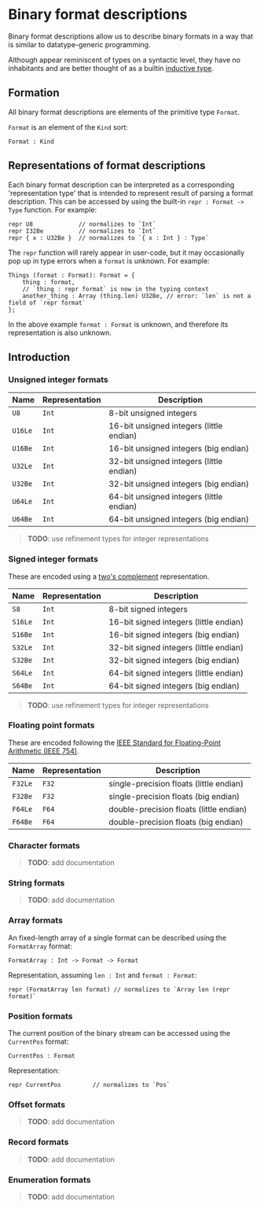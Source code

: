 # Binary format descriptions

Binary format descriptions allow us to describe binary formats in a way that is similar to datatype-generic programming.

Although appear reminiscent of types on a syntactic level,
they have no inhabitants and are better thought of as a builtin [inductive type].

[inductive type]: https://en.wikipedia.org/wiki/Inductive_type

## Formation

All binary format descriptions are elements of the primitive type `Format`.

`Format` is an element of the `Kind` sort:

```fathom
Format : Kind
```

## Representations of format descriptions

Each binary format description can be interpreted as a corresponding 'representation type'
that is intended to represent result of parsing a format description.
This can be accessed by using the built-in `repr : Format -> Type` function.
For example:

```fathom
repr U8             // normalizes to `Int`
repr I32Be          // normalizes to `Int`
repr { x : U32Be }  // normalizes to `{ x : Int } : Type`
```

The `repr` function will rarely appear in user-code,
but it may occasionally pop up in type errors when a `format` is unknown.
For example:

```fathom
Things (format : Format): Format = {
    thing : format,
    // `thing : repr format` is now in the typing context
    another_thing : Array (thing.len) U32Be, // error: `len` is not a field of `repr format`
};
```

In the above example `format : Format` is unknown, and therefore its representation is also unknown.

## Introduction

### Unsigned integer formats

| Name    | Representation | Description                              |
| ------- | -------------- | ---------------------------------------- |
| `U8`    | `Int`          | 8-bit unsigned integers                  |
| `U16Le` | `Int`          | 16-bit unsigned integers (little endian) |
| `U16Be` | `Int`          | 16-bit unsigned integers (big endian)    |
| `U32Le` | `Int`          | 32-bit unsigned integers (little endian) |
| `U32Be` | `Int`          | 32-bit unsigned integers (big endian)    |
| `U64Le` | `Int`          | 64-bit unsigned integers (little endian) |
| `U64Be` | `Int`          | 64-bit unsigned integers (big endian)    |

> **TODO**: use refinement types for integer representations

### Signed integer formats

These are encoded using a [two's complement][twos-complement-wikipedia]
representation.

| Name    | Representation | Description                            |
| ------- | -------------- | -------------------------------------- |
| `S8`    | `Int`          | 8-bit signed integers                  |
| `S16Le` | `Int`          | 16-bit signed integers (little endian) |
| `S16Be` | `Int`          | 16-bit signed integers (big endian)    |
| `S32Le` | `Int`          | 32-bit signed integers (little endian) |
| `S32Be` | `Int`          | 32-bit signed integers (big endian)    |
| `S64Le` | `Int`          | 64-bit signed integers (little endian) |
| `S64Be` | `Int`          | 64-bit signed integers (big endian)    |

> **TODO**: use refinement types for integer representations

[twos-complement-wikipedia]: https://en.wikipedia.org/wiki/Two%27s_complement

### Floating point formats

These are encoded following the [IEEE Standard for Floating-Point Arithmetic
(IEEE 754)][ieee-754-wikipedia].

| Name    | Representation | Description                             |
| ------- | -------------- | --------------------------------------- |
| `F32Le` | `F32`          | single-precision floats (little endian) |
| `F32Be` | `F32`          | single-precision floats (big endian)    |
| `F64Le` | `F64`          | double-precision floats (little endian) |
| `F64Be` | `F64`          | double-precision floats (big endian)    |

[ieee-754-wikipedia]: https://en.wikipedia.org/wiki/IEEE_754

### Character formats

> **TODO**: add documentation

### String formats

> **TODO**: add documentation

### Array formats

An fixed-length array of a single format can be described using the `FormatArray` format:

```fathom
FormatArray : Int -> Format -> Format
```

Representation, assuming `len : Int` and `format : Format`:

```fathom
repr (FormatArray len format) // normalizes to `Array len (repr format)`
```

### Position formats

The current position of the binary stream can be accessed using the `CurrentPos` format:

```fathom
CurrentPos : Format
```

Representation:

```fathom
repr CurrentPos         // normalizes to `Pos`
```

### Offset formats

> **TODO**: add documentation

### Record formats

> **TODO**: add documentation

### Enumeration formats

> **TODO**: add documentation

